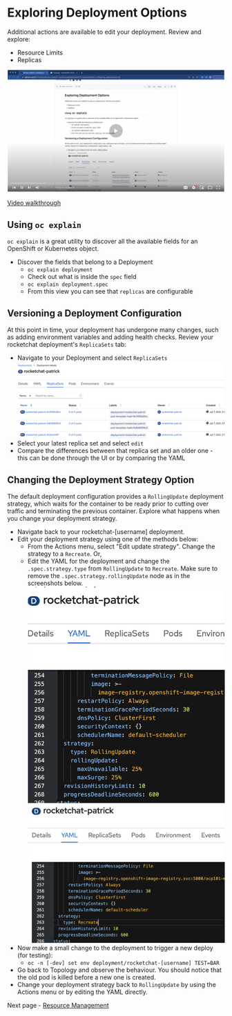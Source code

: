 
# Exploring Deployment Options
Additional actions are available to edit your deployment. Review and explore:
  - Resource Limits
  - Replicas

<kbd>[![Video Walkthrough Thumbnail](././images/04_configuring_deployments_thumb.png)](https://youtu.be/ITNGojE7uJM)</kbd>

[Video walkthrough](https://youtu.be/ITNGojE7uJM)

## Using `oc explain`

`oc explain` is a great utility to discover all the available fields for an OpenShift or Kubernetes object. 

- Discover the fields that belong to a Deployment
  - `oc explain deployment`
  - Check out what is inside the `spec` field
  - `oc explain deployment.spec`
  - From this view you can see that `replicas` are configurable 

## Versioning a Deployment Configuration
At this point in time, your deployment has undergone many changes, such as adding environment variables and adding health checks. 
Review your rocketchat deployment's `ReplicaSets` tab: 
  - Navigate to your Deployment and select `ReplicaSets`
  <kbd>![Rocketchat deployment details screen showing ReplicaSets tabs](./images/04_deployment_configuration.png)</kbd>
  - Select your latest replica set and select `edit`
  - Compare the differences between that replica set and an older one - this can be done through the UI or by comparing the YAML

## Changing the Deployment Strategy Option
The default deployment configuration provides a `RollingUpdate` deployment strategy, which waits for the container to be ready prior to cutting over traffic and terminating the previous container. Explore what happens when you change your deployment strategy.
  - Navigate back to your rocketchat-[username] deployment.
  - Edit your deployment strategy using one of the methods below:
    - From the Actions menu, select "Edit update strategy". Change the strategy to a `Recreate`. Or,
    - Edit the YAML for the deployment and change the `.spec.strategy.type` from `RollingUpdate` to `Recreate`. Make sure to remove the `.spec.strategy.rollingUpdate` node as in the screenshots below.
    <kbd>![Rocketchat deployment details screen showing YAML tab with RollingUpdate strategy](./images/04_deploy_strategy_01.png)</kbd>
    <kbd>![Rocketchat deployment details screen showing YAML tab with Recreate strategy](./images/04_deploy_strategy_02.png)</kbd>
  - Now make a small change to the deployment to trigger a new deploy (for testing):
    - `oc -n [-dev] set env deployment/rocketchat-[username] TEST=BAR`
  - Go back to Topology and observe the behaviour. You should notice that the old pod is killed before a new one is created.
  - Change your deployment strategy back to `RollingUpdate` by using the Actions menu or by editing the YAML directly.

Next page - [Resource Management](./05_resource_management.md)
